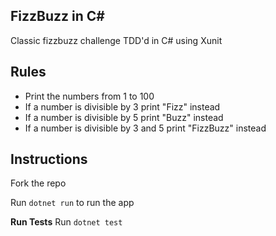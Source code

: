 ## FizzBuzz in C#

Classic fizzbuzz challenge TDD'd in C# using Xunit

## Rules

- Print the numbers from 1 to 100
- If a number is divisible by 3 print "Fizz" instead
- If a number is divisible by 5 print "Buzz" instead
- If a number is divisible by 3 and 5 print "FizzBuzz" instead

## Instructions

Fork the repo

Run `dotnet run` to run the app

**Run Tests**
Run `dotnet test`

<!--
**Example**

```C#

var javaBuzz = new Javabuzz();

// for numbers 1-100
for(var i = 0; i <= 100; i++) {
  console.log(javabuzz.says(i));
} -->

<!-- ``` -->

